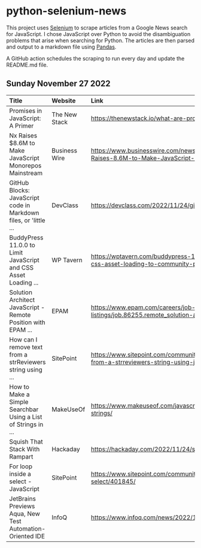 # python-selenium-news

This project uses [Selenium](https://www.seleniumhq.org/) to scrape articles from a Google News search for JavaScript.
I chose JavaScript over Python to avoid the disambiguation problems that arise when searching for Python.
The articles are then parsed and output to a markdown file using [Pandas](https://pandas.pydata.org/).

A GitHub action schedules the scraping to run every day and update the README.md file.

## Sunday November 27 2022


| Title                                                            | Website       | Link                                                                                                                     |
|:-----------------------------------------------------------------|:--------------|:-------------------------------------------------------------------------------------------------------------------------|
| Promises in JavaScript: A Primer                                 | The New Stack | https://thenewstack.io/what-are-promises-in-javascript/                                                                  |
| Nx Raises $8.6M to Make JavaScript Monorepos Mainstream          | Business Wire | https://www.businesswire.com/news/home/20221121005322/en/Nx-Raises-8.6M-to-Make-JavaScript-Monorepos-Mainstream          |
| GitHub Blocks: JavaScript code in Markdown files, or 'little ... | DevClass      | https://devclass.com/2022/11/24/github-blocks/                                                                           |
| BuddyPress 11.0.0 to Limit JavaScript and CSS Asset Loading ...  | WP Tavern     | https://wptavern.com/buddypress-11-0-0-to-limit-javascript-and-css-asset-loading-to-community-pages-using-a-filter       |
| Solution Architect JavaScript - Remote Position with EPAM ...    | EPAM          | https://www.epam.com/careers/job-listings/job.86255.remote_solution-architect-javascript                                 |
| How can I remove text from a strReviewers string using ...       | SitePoint     | https://www.sitepoint.com/community/t/how-can-i-remove-text-from-a-strreviewers-string-using-javascript-or-jquery/401611 |
| How to Make a Simple Searchbar Using a List of Strings in ...    | MakeUseOf     | https://www.makeuseof.com/javascript-searchbar-simple-using-list-strings/                                                |
| Squish That Stack With Rampart                                   | Hackaday      | https://hackaday.com/2022/11/24/squish-that-stack-with-rampart/                                                          |
| For loop inside a select - JavaScript                            | SitePoint     | https://www.sitepoint.com/community/t/for-loop-inside-a-select/401845/                                                   |
| JetBrains Previews Aqua, New Test Automation-Oriented IDE        | InfoQ         | https://www.infoq.com/news/2022/11/jetbrains-aqua-preview/                                                               |